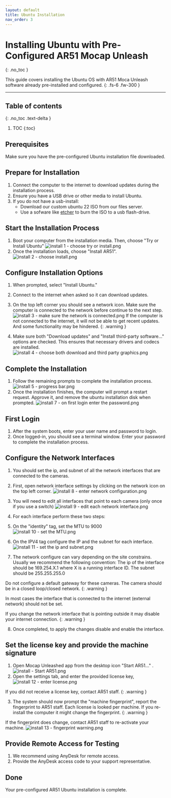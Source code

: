 ```yaml
---
layout: default
title: Ubuntu Installation
nav_order: 3
---
```


# Installing Ubuntu with Pre-Configured AR51 Mocap Unleash

{: .no_toc }

This guide covers installing the Ubuntu OS with AR51 Moca Unleash software already pre-installed and configured.
{: .fs-6 .fw-300 }

---
## Table of contents
{: .no_toc .text-delta }

1. TOC
{:toc}


## Prerequisites
Make sure you have the pre-configured Ubuntu installation file downloaded.

## Prepare for Installation
1. Connect the computer to the internet to download updates during the installation process.
2. Ensure you have a USB drive or other media to install Ubuntu.
3. If you do not have a usb-install:
   - Download our custom ubuntu 22 ISO from our files server.
   - Use a sofware like [etcher](https://etcher.balena.io/) to burn the ISO to a usb flash-drive.

## Start the Installation Process
1. Boot your computer from the installation media. Then, choose "Try or Install Ubuntu"
![install 1 - choose try or install.png](/assets/images/installation/install%201%20-%20choose%20try%20or%20install.png)
2. Once the installation loads, choose "Install AR51".
![install 2 - choose install.png](/assets/images/installation/install%202%20-%20choose%20install.png)

## Configure Installation Options
1. When prompted, select "Install Ubuntu."
2. Connect to the internet when asked so it can download updates.
3. On the top left corner you should see a network icon. Make sure the computer is connected to the network before continue to the next step.
![install 3 - make sure the network is connected.png](/assets/images/installation/install%203%20-%20make%20sure%20the%20network%20is%20connected.png)
If the computer is not connected to the internet, it will not be able to get recent updates. And some functionality may be hindered. 
{: .warning }

4. Make sure both "Download updates" and "Install third-party software..." options are checked. This ensures that necessary drivers and codecs are installed.
![install 4 - choose both download and third party graphics.png](/assets/images/installation/install%204%20-%20choose%20both%20download%20and%20third%20party%20graphics.png)

## Complete the Installation
1. Follow the remaining prompts to complete the installation process.
![install 5 - progress bar.png](/assets/images/installation/install%205%20-%20progress%20bar.png)
2. Once the installation finishes, the computer will prompt a restart request. Approve it, and remove the ubuntu installation disk when prompted. 
![install 7 - on first login enter the password.png](/assets/images/installation/install%207%20-%20on%20first%20login%20enter%20the%20password.png)

## First Login
1. After the system boots, enter your user name and password to login.
2. Once logged-in, you should see a terminal window. Enter your password to complete the installation process.

## Configure the Network Interfaces
1. You should set the ip, and subnet of all the network interfaces that are connected to the cameras.
2. First, open network interface settings by clicking on the network icon on the top left corner.
   ![install 8 - enter network configuration.png](/assets/images/installation/install%208%20-%20enter%20network%20configuration.png)
3. You will need to edit all interfaces that point to each camera (only once if you use a switch)
   ![install 9 - edit each network interface.png](/assets/images/installation/install%209%20-%20edit%20each%20network%20interface.png)
4. For each interface perform these two steps:
5. On the "identity" tag, set the MTU to 9000
      ![install 10 - set the MTU.png](/assets/images/installation/install%2010%20-%20set%20the%20MTU.png)
6. On the IPV4 tag configure the IP and the subnet for each interface.
      ![install 11 - set the ip and subnet.png](/assets/images/installation/install%2011%20-%20set%20the%20ip%20and%20subnet.png)

7. The network configure can vary depending on the site constrains. Usually we recommend the following convention:
   The ip of the interface should be 169.254.X.1 where X is a running interface ID. The subnet should be 255.255.255.0

Do not configure a default gateway for these cameras. The camera should be in a closed loop/closed network.
{: .warning }

In most cases the interface that is connected to the internet (external network) should not be set.

If you change the network interface that is pointing outside it may disable your internet connection.
{: .warning }

8. Once completed, to apply the changes disable and enable the interface.

## Set the license key and provide the machine signature
1. Open Mocap Unleashed app from the desktop icon "Start AR51..." .
![install - Start AR51.png](/assets/images/installation/install%20-%20Start%20AR51.png)
2. Open the settings tab, and enter the provided license key,
![install 12 - enter license.png](/assets/images/installation/install%2012%20-%20enter%20license.png)

If you did not receive a license key, contact AR51 staff.
{: .warning }

3. The system should now prompt the "machine fingerprint", report the fingerprint to AR51 staff.
Each license is looked per machine. If you re-install the computer it might change the fingerprint.
{: .warning }

If the fingerprint does change, contact AR51 staff to re-activate your machine.
![install 13 - fingerprint warning.png](/assets/images/installation/install%2013%20-%20fingerprint%20warning.png)

## Provide Remote Access for Testing
1. We recommend using AnyDesk for remote access.
2. Provide the AnyDesk access code to your support representative.

## Done
Your pre-configured AR51 Ubuntu installation is complete. 
